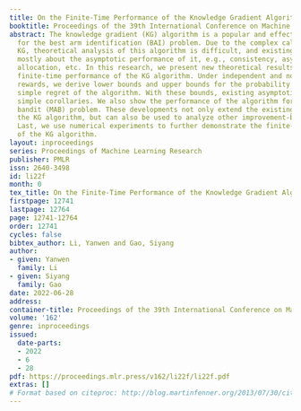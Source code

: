 ```yaml
---
title: On the Finite-Time Performance of the Knowledge Gradient Algorithm
booktitle: Proceedings of the 39th International Conference on Machine Learning
abstract: The knowledge gradient (KG) algorithm is a popular and effective algorithm
  for the best arm identification (BAI) problem. Due to the complex calculation of
  KG, theoretical analysis of this algorithm is difficult, and existing results are
  mostly about the asymptotic performance of it, e.g., consistency, asymptotic sample
  allocation, etc. In this research, we present new theoretical results about the
  finite-time performance of the KG algorithm. Under independent and normally distributed
  rewards, we derive lower bounds and upper bounds for the probability of error and
  simple regret of the algorithm. With these bounds, existing asymptotic results become
  simple corollaries. We also show the performance of the algorithm for the multi-armed
  bandit (MAB) problem. These developments not only extend the existing analysis of
  the KG algorithm, but can also be used to analyze other improvement-based algorithms.
  Last, we use numerical experiments to further demonstrate the finite-time behavior
  of the KG algorithm.
layout: inproceedings
series: Proceedings of Machine Learning Research
publisher: PMLR
issn: 2640-3498
id: li22f
month: 0
tex_title: On the Finite-Time Performance of the Knowledge Gradient Algorithm
firstpage: 12741
lastpage: 12764
page: 12741-12764
order: 12741
cycles: false
bibtex_author: Li, Yanwen and Gao, Siyang
author:
- given: Yanwen
  family: Li
- given: Siyang
  family: Gao
date: 2022-06-28
address:
container-title: Proceedings of the 39th International Conference on Machine Learning
volume: '162'
genre: inproceedings
issued:
  date-parts:
  - 2022
  - 6
  - 28
pdf: https://proceedings.mlr.press/v162/li22f/li22f.pdf
extras: []
# Format based on citeproc: http://blog.martinfenner.org/2013/07/30/citeproc-yaml-for-bibliographies/
---
```

